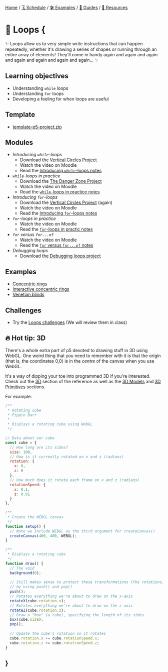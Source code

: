 [Home](../../) / [🗓 Schedule](../../schedule) / [🛠 Examples](../../examples/) / [💫 Guides](../../guides/) / [💎 Resources](../../resources.md)

# 🔁 Loops {
    
✨ Loops allow us to very simple write instructions that can happen repeatedly, whether it's drawing a series of shapes or running through an entire array of elements! They'll come in handy again and again and again and again and again and again and again... ✨

## Learning objectives

- Understanding `while` loops
- Understanding `for` loops
- Developing a feeling for when loops are useful

## Template

- [template-p5-project.zip](../../templates/template-p5-project.zip)
    
## Modules

- *Introducing `while`-loops*
  - Download the [Vertical Circles Project](./examples/vertical-circles.zip)
  - Watch the video on Moodle
  - Read the [Introducing `while`-loops notes](./introducing-while.loops.md)
- *`while`-loops in practice*
  - Download the [The Danger Zone Project](./examples/the-danger-zone.zip)
  - Watch the video on Moodle
  - Read the [`while`-loops in practice notes](./while-loops-in-practice.md)
- *Introducing `for`-loops*
  - Download the [Vertical Circles Project](./examples/vertical-circles.zip) (again)
  - Watch the video on Moodle
  - Read the [Introducing `for`-loops notes](./introducing-for-loops.md)
- *`for`-loops in practice*
  - Watch the video on Moodle
  - Read the [`for`-loops in practic notes](./for-loops-in-practice.md)
- *`for` versus `for...of`*
  - Watch the video on Moodle
  - Read the [`for` versus `for...of` notes](./for-versus-for-of.md)
- *Debugging loops*
  - Download the [Debugging loops project](MISSING_LINK)
    
## Examples

- [Concentric rings](https://editor.p5js.org/pippinbarr/sketches/NFEMNYKUE)
- [Interactive concentric rings](https://editor.p5js.org/pippinbarr/sketches/7KfK3pK9i)
- [Venetian blinds](https://editor.p5js.org/pippinbarr/sketches/hAadmI3kr)
    
## Challenges

- Try the [Loops challenges](MISSING_LINK) (We will review them in class)

## 🔥 Hot tip: 3D

There's a whole extra part of p5 devoted to drawing stuff in 3D using WebGL. One weird thing that you need to remember with it is that the origin (that is, the coordinates 0,0) is in the *centre* of the canvas when you use WebGL.

It's a way of dipping your toe into programmed 3D if you're interested. Check out the [3D](https://p5js.org/reference/#3D:~:text=the%20browser%27s%20viewport.-,3D,-Camera) section of the reference as well as the [3D Models](https://p5js.org/reference/#:~:text=Draws%20a%20triangle.-,3D%20Models,-loadModel()) and [3D Primitives](https://p5js.org/reference/#:~:text=to%20the%20canvas.-,3D%20Primitives,-beginGeometry()) sections.

For example:

```javascript
/**
 * Rotating cube
 * Pippin Barr
 *
 * Displays a rotating cube using WebGL
 */

// Data about our cube
const cube = {
  // How long are its sides?
  size: 100,
  // How is it currently rotated on x and z (radians)
  rotation: {
    x: 0,
    z: 0
  },
  // How much does it rotate each frame on x and z (radians)
  rotationSpeed: {
    x: 0.1,
    z: 0.01
  }
};

/**
 * Create the WEBGL canvas
 */
function setup() {
  // Note we include WEBGL as the third argument for createCanvas()
  createCanvas(400, 400, WEBGL);
}

/**
 * Displays a rotating cube
 */
function draw() {
  // The void
  background(0);
  
  // Still makes sense to protect these transformations (the rotations)
  // by using push() and pop()
  push();
  // Rotates everything we're about to draw on the x-axis
  rotateX(cube.rotation.x);
  // Rotates everything we're about to draw on the z-axis
  rotateZ(cube.rotation.z);
  // Draw a "box" (a cube), specifying the length of its sides
  box(cube.size);
  pop();
  
  // Update the cube's rotation so it rotates
  cube.rotation.x += cube.rotationSpeed.x;
  cube.rotation.z += cube.rotationSpeed.z;
}
```
    
## }